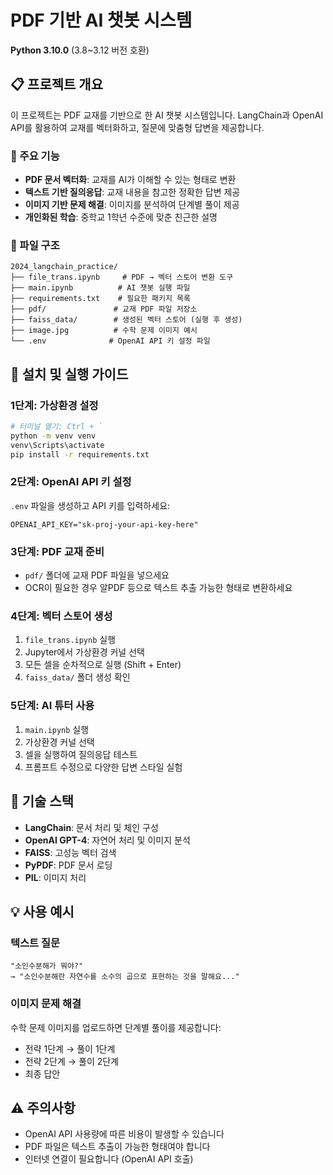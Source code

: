 # PDF 기반 AI 챗봇 시스템

**Python 3.10.0** (3.8~3.12 버전 호환)

## 📋 프로젝트 개요

이 프로젝트는 PDF 교재를 기반으로 한 AI 챗봇 시스템입니다. LangChain과 OpenAI API를 활용하여 교재를 벡터화하고, 질문에 맞춤형 답변을 제공합니다.

### 🎯 주요 기능
- **PDF 문서 벡터화**: 교재를 AI가 이해할 수 있는 형태로 변환
- **텍스트 기반 질의응답**: 교재 내용을 참고한 정확한 답변 제공
- **이미지 기반 문제 해결**: 이미지를 분석하여 단계별 풀이 제공
- **개인화된 학습**: 중학교 1학년 수준에 맞춘 친근한 설명

### 📁 파일 구조
```
2024_langchain_practice/
├── file_trans.ipynb     # PDF → 벡터 스토어 변환 도구
├── main.ipynb          # AI 챗봇 실행 파일
├── requirements.txt    # 필요한 패키지 목록
├── pdf/               # 교재 PDF 파일 저장소
├── faiss_data/        # 생성된 벡터 스토어 (실행 후 생성)
├── image.jpg          # 수학 문제 이미지 예시
└── .env              # OpenAI API 키 설정 파일
```

## 🚀 설치 및 실행 가이드

### 1단계: 가상환경 설정
```bash
# 터미널 열기: Ctrl + `
python -m venv venv
venv\Scripts\activate
pip install -r requirements.txt
```

### 2단계: OpenAI API 키 설정
`.env` 파일을 생성하고 API 키를 입력하세요:
```env
OPENAI_API_KEY="sk-proj-your-api-key-here"
```

### 3단계: PDF 교재 준비
- `pdf/` 폴더에 교재 PDF 파일을 넣으세요
- OCR이 필요한 경우 알PDF 등으로 텍스트 추출 가능한 형태로 변환하세요

### 4단계: 벡터 스토어 생성
1. `file_trans.ipynb` 실행
2. Jupyter에서 가상환경 커널 선택
3. 모든 셀을 순차적으로 실행 (Shift + Enter)
4. `faiss_data/` 폴더 생성 확인

### 5단계: AI 튜터 사용
1. `main.ipynb` 실행  
2. 가상환경 커널 선택
3. 셀을 실행하여 질의응답 테스트
4. 프롬프트 수정으로 다양한 답변 스타일 실험

## 🔧 기술 스택

- **LangChain**: 문서 처리 및 체인 구성
- **OpenAI GPT-4**: 자연어 처리 및 이미지 분석
- **FAISS**: 고성능 벡터 검색
- **PyPDF**: PDF 문서 로딩
- **PIL**: 이미지 처리

## 💡 사용 예시

### 텍스트 질문
```
"소인수분해가 뭐야?"
→ "소인수분해란 자연수를 소수의 곱으로 표현하는 것을 말해요..."
```

### 이미지 문제 해결
수학 문제 이미지를 업로드하면 단계별 풀이를 제공합니다:
- 전략 1단계 → 풀이 1단계
- 전략 2단계 → 풀이 2단계  
- 최종 답안

## ⚠️ 주의사항

- OpenAI API 사용량에 따른 비용이 발생할 수 있습니다
- PDF 파일은 텍스트 추출이 가능한 형태여야 합니다
- 인터넷 연결이 필요합니다 (OpenAI API 호출)